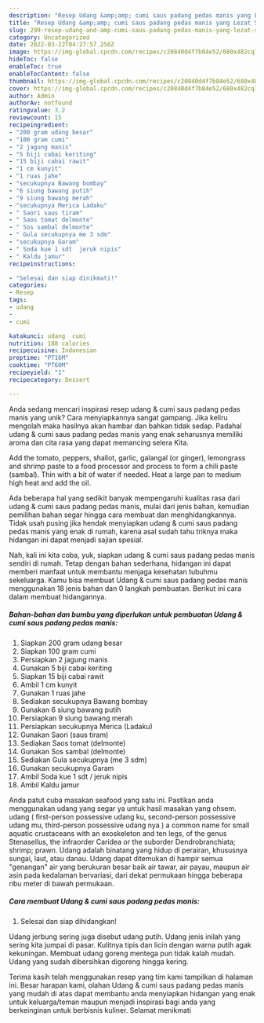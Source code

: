 ```yaml
---
description: "Resep Udang &amp;amp; cumi saus padang pedas manis yang Lezat Sekali"
title: "Resep Udang &amp;amp; cumi saus padang pedas manis yang Lezat Sekali"
slug: 299-resep-udang-and-amp-cumi-saus-padang-pedas-manis-yang-lezat-sekali
category: Uncategorized
date: 2022-03-22T04:27:57.256Z
image: https://img-global.cpcdn.com/recipes/c20840d4f7b84e52/680x482cq70/udang-cumi-saus-padang-pedas-manis-foto-resep-utama.jpg
hideToc: false
enableToc: true
enableTocContent: false
thumbnail: https://img-global.cpcdn.com/recipes/c20840d4f7b84e52/680x482cq70/udang-cumi-saus-padang-pedas-manis-foto-resep-utama.jpg
cover: https://img-global.cpcdn.com/recipes/c20840d4f7b84e52/680x482cq70/udang-cumi-saus-padang-pedas-manis-foto-resep-utama.jpg
author: Admin
authorAv: notfound
ratingvalue: 3.2
reviewcount: 15
recipeingredient:
- "200 gram udang besar"
- "100 gram cumi"
- "2 jagung manis"
- "5 biji cabai keriting"
- "15 biji cabai rawit"
- "1 cm kunyit"
- "1 ruas jahe"
- "secukupnya Bawang bombay"
- "6 siung bawang putih"
- "9 siung bawang merah"
- "secukupnya Merica Ladaku"
- " Saori saus tiram"
- " Saos tomat delmonte"
- " Sos sambal delmonte"
- " Gula secukupnya me 3 sdm"
- "secukupnya Garam"
- " Soda kue 1 sdt  jeruk nipis"
- " Kaldu jamur"
recipeinstructions:

- "Selesai dan siap dinikmati!"
categories:
- Resep
tags:
- udang
- 
- cumi

katakunci: udang  cumi 
nutrition: 188 calories
recipecuisine: Indonesian
preptime: "PT16M"
cooktime: "PT60M"
recipeyield: "1"
recipecategory: Dessert

---
```





Anda sedang mencari inspirasi resep udang &amp; cumi saus padang pedas manis yang unik? Cara menyiapkannya sangat gampang. Jika keliru mengolah maka hasilnya akan hambar dan bahkan tidak sedap. Padahal udang &amp; cumi saus padang pedas manis yang enak seharusnya memiliki aroma dan cita rasa yang dapat memancing selera Kita.





Add the tomato, peppers, shallot, garlic, galangal (or ginger), lemongrass and shrimp paste to a food processor and process to form a chili paste (sambal). Thin with a bit of water if needed. Heat a large pan to medium high heat and add the oil.

Ada beberapa hal yang sedikit banyak mempengaruhi kualitas rasa dari udang &amp; cumi saus padang pedas manis, mulai dari jenis bahan, kemudian pemilihan bahan segar hingga cara membuat dan menghidangkannya. Tidak usah pusing jika hendak menyiapkan udang &amp; cumi saus padang pedas manis yang enak di rumah, karena asal sudah tahu triknya maka hidangan ini dapat menjadi sajian spesial.






Nah, kali ini kita coba, yuk, siapkan udang &amp; cumi saus padang pedas manis sendiri di rumah. Tetap dengan bahan sederhana, hidangan ini dapat memberi manfaat untuk membantu menjaga kesehatan tubuhmu sekeluarga. Kamu bisa membuat Udang &amp; cumi saus padang pedas manis menggunakan 18 jenis bahan dan 0 langkah pembuatan. Berikut ini cara dalam membuat hidangannya.

<!--inarticleads1-->

##### Bahan-bahan dan bumbu yang diperlukan untuk pembuatan Udang &amp; cumi saus padang pedas manis:

1. Siapkan 200 gram udang besar
1. Siapkan 100 gram cumi
1. Persiapkan 2 jagung manis
1. Gunakan 5 biji cabai keriting
1. Siapkan 15 biji cabai rawit
1. Ambil 1 cm kunyit
1. Gunakan 1 ruas jahe
1. Sediakan secukupnya Bawang bombay
1. Gunakan 6 siung bawang putih
1. Persiapkan 9 siung bawang merah
1. Persiapkan secukupnya Merica (Ladaku)
1. Gunakan  Saori (saus tiram)
1. Sediakan  Saos tomat (delmonte)
1. Gunakan  Sos sambal (delmonte)
1. Sediakan  Gula secukupnya (me 3 sdm)
1. Gunakan secukupnya Garam
1. Ambil  Soda kue 1 sdt / jeruk nipis
1. Ambil  Kaldu jamur


Anda patut cuba masakan seafood yang satu ini. Pastikan anda menggunakan udang yang segar ya untuk hasil masakan yang ohsem. udang ( first-person possessive udang ku, second-person possessive udang mu, third-person possessive udang nya ) a common name for small aquatic crustaceans with an exoskeleton and ten legs, of the genus Stenasellus, the infraorder Caridea or the suborder Dendrobranchiata; shrimp; prawn. Udang adalah binatang yang hidup di perairan, khususnya sungai, laut, atau danau. Udang dapat ditemukan di hampir semua &#34;genangan&#34; air yang berukuran besar baik air tawar, air payau, maupun air asin pada kedalaman bervariasi, dari dekat permukaan hingga beberapa ribu meter di bawah permukaan. 

<!--inarticleads2-->

##### Cara membuat Udang &amp; cumi saus padang pedas manis:


1. Selesai dan siap dihidangkan!

Udang jerbung sering juga disebut udang putih. Udang jenis inilah yang sering kita jumpai di pasar. Kulitnya tipis dan licin dengan warna putih agak kekuningan. Membuat udang goreng mentega pun tidak kalah mudah. Udang yang sudah dibersihkan digoreng hingga kering. 

Terima kasih telah menggunakan resep yang tim kami tampilkan di halaman ini. Besar harapan kami, olahan Udang &amp; cumi saus padang pedas manis yang mudah di atas dapat membantu anda menyiapkan hidangan yang enak untuk keluarga/teman maupun menjadi inspirasi bagi anda yang berkeinginan untuk berbisnis kuliner. Selamat menikmati
